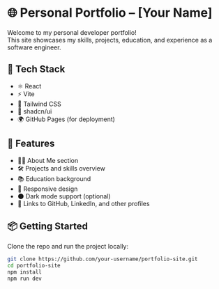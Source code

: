# 🌐 Personal Portfolio – [Your Name]

Welcome to my personal developer portfolio!  
This site showcases my skills, projects, education, and experience as a software engineer.

## 🚀 Tech Stack

- ⚛️ React
- ⚡ Vite
- 🎨 Tailwind CSS
- 🧩 shadcn/ui
- 🌍 GitHub Pages (for deployment)

## 📂 Features

- 🧑‍💼 About Me section
- 🛠️ Projects and skills overview
- 📚 Education background
- 📱 Responsive design
- 🌑 Dark mode support (optional)
- 🔗 Links to GitHub, LinkedIn, and other profiles

## 📦 Getting Started

Clone the repo and run the project locally:

```bash
git clone https://github.com/your-username/portfolio-site.git
cd portfolio-site
npm install
npm run dev
